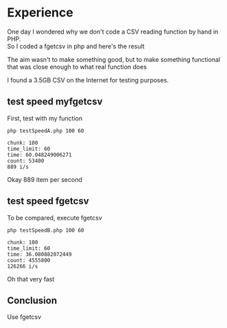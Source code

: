 # Experience

One day I wondered why we don't code a CSV reading function by hand in PHP.  
So I coded a fgetcsv in php and here's the result

The aim wasn't to make something good, but to make something functional that was close enough to what real function does

I found a 3.5GB CSV on the Internet for testing purposes.

## test speed myfgetcsv

First, test with my function

```
php testSpeedA.php 100 60
```

```
chunk: 100
time_limit: 60
time: 60.048249006271
count: 53400
889 i/s
```

Okay 889 item per second

## test speed fgetcsv

To be compared, execute fgetcsv

```
php testSpeedB.php 100 60
```

```
chunk: 100
time_limit: 60
time: 36.080882072449
count: 4555800
126266 i/s
```

Oh that very fast

## Conclusion

Use fgetcsv
